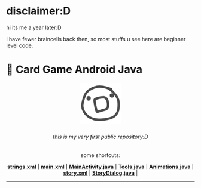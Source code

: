 # disclaimer:D
hi its me a year later:D


i have fewer braincells back then, so most stuffs u see here are beginner level code.

<p align="center">
    
  </p>

# :hocho: Card Game Android Java
<div align="center" >
    <img src="./app/src/main/res/drawable/app_icon.png" alt="Logo" width="110" height="110">
  </div>
  <h3>
 
  </h3>
   <h6>
  <p align="center">
    this is my very first public repository:D
  </p>
  </h6>
  <p align="center">
  some shortcuts:
  </p>

<p align="center">
<strong><a href="./app/src/main/res/values/strings.xml">strings.xml</a></strong>
|
<strong><a href="./app/src/main/res/layout/main.xml">main.xml</a></strong>
|
<strong><a href="./app/src/main/java/imo/card/gametest/MainActivity.java">MainActivity.java</a></strong>
|
<strong><a href="./app/src/main/java/imo/card/gametest/Tools.java">Tools.java</a></strong>
|
<strong><a href="./app/src/main/java/imo/card/gametest/Animations.java">Animations.java</a></strong>
|
<strong><a href="./app/src/main/res/layout/story.xml">story.xml</a></strong>
|
<strong><a href="./app/src/main/java/imo/card/gametest/StoryDialog.java">StoryDialog.java</a></strong>
|
</p>

----
